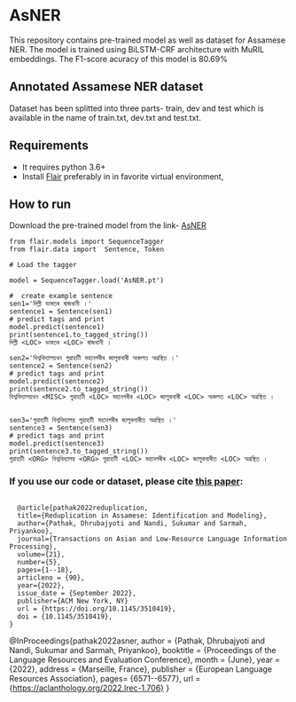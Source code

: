 # AsNER

This repository contains pre-trained model as well as dataset for Assamese NER. The model is trained using BiLSTM-CRF architecture with MuRIL embeddings. The F1-score acuracy of this model is 80.69%

## Annotated Assamese NER dataset 

Dataset has been splitted into three parts- train, dev and test which is available in the name of train.txt, dev.txt and test.txt.

## Requirements

* It requires python 3.6+
* Install [Flair](https://github.com/flairNLP/flair) preferably  in in favorite virtual environment, 


## How to run

Download the pre-trained model from the link- [AsNER](https://drive.google.com/file/d/1sqBxuujk9yOPcXkQTvONgQlP93qt0EJD/view?usp=sharing)

```
from flair.models import SequenceTagger
from flair.data import  Sentence, Token

# Load the tagger

model = SequenceTagger.load('AsNER.pt')

#  create example sentence
sen1='দিল্লী ভাৰতৰ ৰাজধানী ।'
sentence1 = Sentence(sen1)
# predict tags and print
model.predict(sentence1)
print(sentence1.to_tagged_string())
দিল্লী <LOC> ভাৰতৰ <LOC> ৰাজধানী ।

sen2='বিশ্ববিদ্যালয়খন গুৱাহাটী মহানগৰীৰ জালুকবাৰী অঞ্চলত অৱস্থিত ।'
sentence2 = Sentence(sen2)
# predict tags and print
model.predict(sentence2)  
print(sentence2.to_tagged_string())
বিশ্ববিদ্যালয়খন <MISC> গুৱাহাটী <LOC> মহানগৰীৰ <LOC> জালুকবাৰী <LOC> অঞ্চলত <LOC> অৱস্থিত ।


sen3='গুৱাহাটী বিশ্ববিদ্যালয় গুৱাহাটী মহানগৰীৰ জালুকবাৰীত অৱস্থিত ।'
sentence3 = Sentence(sen3)
# predict tags and print
model.predict(sentence3)
print(sentence3.to_tagged_string())
গুৱাহাটী <ORG> বিশ্ববিদ্যালয় <ORG> গুৱাহাটী <LOC> মহানগৰীৰ <LOC> জালুকবাৰীত <LOC> অৱস্থিত ।

```

### If you use our code or dataset, please cite [this paper](https://dl.acm.org/doi/10.1145/3510419): 

```
     
  @article{pathak2022reduplication,
  title={Reduplication in Assamese: Identification and Modeling},
  author={Pathak, Dhrubajyoti and Nandi, Sukumar and Sarmah, Priyankoo},
  journal={Transactions on Asian and Low-Resource Language Information Processing},
  volume={21},
  number={5},
  pages={1--18},
  articleno = {90},
  year={2022},
  issue_date = {September 2022},
  publisher={ACM New York, NY}
  url = {https://doi.org/10.1145/3510419},
  doi = {10.1145/3510419},
}

```
@InProceedings{pathak2022asner,
  author    = {Pathak, Dhrubajyoti  and  Nandi, Sukumar  and  Sarmah, Priyankoo},
   booktitle = {Proceedings of the Language Resources and Evaluation Conference},
  month  = {June},
  year = {2022},
  address = {Marseille, France},
  publisher = {European Language Resources Association},
  pages= {6571--6577},
  url       = {https://aclanthology.org/2022.lrec-1.706}
  }

